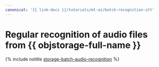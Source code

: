 ```yaml
---
canonical: '{{ link-docs }}/tutorials/ml-ai/batch-recognition-stt'
---
```


# Regular recognition of audio files from {{ objstorage-full-name }}

{% include notitle [storage-batch-audio-recognition](../../_tutorials/ml-ai/batch-recognition-stt.md) %}